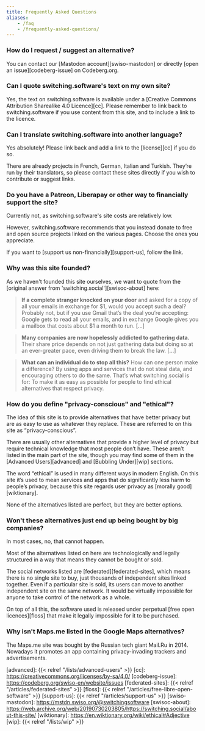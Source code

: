 ```yaml
---
title: Frequently Asked Questions
aliases:
    - /faq
    - /frequently-asked-questions/
---
```


### How do I request / suggest an alternative?

You can contact our [Mastodon account][swiso-mastodon] or directly [open an issue][codeberg-issue] on Codeberg.org.


### Can I quote switching.software's text on my own site?

Yes, the text on switching.software is available under a [Creative Commons Attribution Sharealike 4.0 Licence][cc]. Please remember to link back to switching.software if you use content from this site, and to include a link to the licence.


### Can I translate switching.software into another language?

Yes absolutely! Please link back and add a link to the [license][cc] if you do so.

There are already projects in French, German, Italian and Turkish. They’re run by their translators, so please contact these sites directly if you wish to contribute or suggest links. 


### Do you have a Patreon, Liberapay or other way to financially support the site?

Currently not, as switching.software's site costs are relatively low.

However, switching.software recommends that you instead donate to free and open source projects linked on the various pages. Choose the ones you appreciate.

If you want to [support us non-financially][support-us], follow the link.


### Why was this site founded?

As we haven't founded this site ourselves, we want to quote from the [original answer from 'switching.social'][swisoc-about] here:

> **If a complete stranger knocked on your door** and asked for a copy of all your emails in exchange for $1, would you accept such a deal? Probably not, but if you use Gmail that’s the deal you’re accepting: Google gets to read all your emails, and in exchange Google gives you a mailbox that costs about $1 a month to run. [...]

> **Many companies are now hopelessly addicted to gathering data.** Their share price depends on not just gathering data but doing so at an ever-greater pace, even driving them to break the law. [...]

> **What can an individual do to stop all this?** How can one person make a difference? By using apps and services that do not steal data, and encouraging others to do the same. That’s what switching.social is for: To make it as easy as possible for people to find ethical alternatives that respect privacy.


### How do you define "privacy-conscious" and "ethical"?

The idea of this site is to provide alternatives that have better privacy but are as easy to use as whatever they replace. These are referred to on this site as “privacy-conscious”.

There are usually other alternatives that provide a higher level of privacy but require technical knowledge that most people don’t have. These aren’t listed in the main part of the site, though you may find some of them in the [Advanced Users][advanced] and [Bubbling Under][wip] sections.

The word “ethical” is used in many different ways in modern English. On this site it’s used to mean services and apps that do significantly less harm to people’s privacy, because this site regards user privacy as [morally good][wiktionary].

None of the alternatives listed are perfect, but they are better options.


### Won't these alternatives just end up being bought by big companies?

In most cases, no, that cannot happen.

Most of the alternatives listed on here are technologically and legally structured in a way that means they cannot be bought or sold.

The social networks listed are [federated][federated-sites], which means there is no single site to buy, just thousands of independent sites linked together. Even if a particular site is sold, its users can move to another independent site on the same network. It would be virtually impossible for anyone to take control of the network as a whole.

On top of all this, the software used is released under perpetual [free open licences][floss] that make it legally impossible for it to be purchased.


### Why isn't Maps.me listed in the Google Maps alternatives?

The Maps.me site was bought by the Russian tech giant Mail.Ru in 2014. Nowadays it promotes an app containing privacy-invading trackers and advertisements.


[advanced]: {{< relref "/lists/advanced-users" >}}
[cc]: https://creativecommons.org/licenses/by-sa/4.0/
[codeberg-issue]: https://codeberg.org/swiso-en/website/issues
[federated-sites]: {{< relref "/articles/federated-sites" >}}
[floss]: {{< relref "/articles/free-libre-open-software" >}}
[support-us]: {{< relref "/articles/support-us" >}}
[swiso-mastodon]: https://mstdn.swiso.org/@switchingsoftware
[swisoc-about]: https://web.archive.org/web/20190730203805/https://switching.social/about-this-site/
[wiktionary]: https://en.wiktionary.org/wiki/ethical#Adjective
[wip]: {{< relref "/lists/wip" >}}